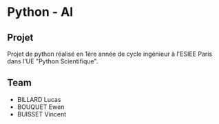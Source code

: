 # Python - AI

## Projet
Projet de python réalisé en 1ère année de cycle ingénieur à l'ESIEE Paris dans l'UE "Python Scientifique".

## Team
- BILLARD Lucas
- BOUQUET Ewen
- BUISSET Vincent
